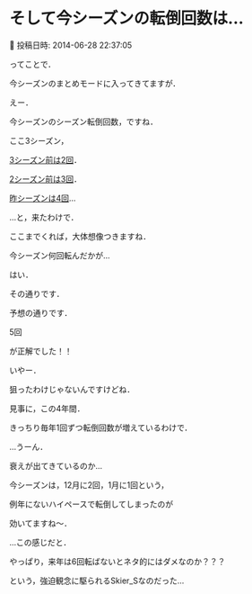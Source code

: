 # そして今シーズンの転倒回数は…

📅 投稿日時: 2014-06-28 22:37:05

ってことで．


今シーズンのまとめモードに入ってきてますが．





えー．


今シーズンのシーズン転倒回数，ですね．





ここ3シーズン，


[3シーズン前は2回](ef3b947841b8494bab03e985ffbc45d61.md)．


[2シーズン前は3回](e1f02536e653f68df450d63e910d0872d.md)．


[昨シーズンは4回](ec7f6ffd268512281f8e6ea48a912660c.md)…


…と，来たわけで．





ここまでくれば，大体想像つきますね．


今シーズン何回転んだかが…





はい．


その通りです．


予想の通りです．


5回


が正解でした！！





いやー．


狙ったわけじゃないんですけどね．


見事に，この4年間．


きっちり毎年1回ずつ転倒回数が増えているわけで．


…うーん．


衰えが出てきているのか…





今シーズンは，12月に2回，1月に1回という，


例年にないハイペースで転倒してしまったのが


効いてますね～．





…この感じだと．


やっぱり，来年は6回転ばないとネタ的にはダメなのか？？？


という，強迫観念に駆られるSkier_Sなのだった…
